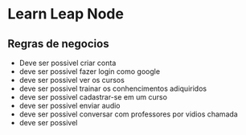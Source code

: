 # Learn Leap Node


## Regras de negocios 

* Deve ser possivel criar conta
* deve ser possivel fazer login como google
* deve ser possivel ver os cursos 
* deve ser possivel trainar os conhencimentos adiquiridos 
* deve ser possivel cadastrar-se em um curso 
* deve ser possivel enviar audio 
* deve ser possivel conversar com professores por vidios chamada 
* deve ser possivel